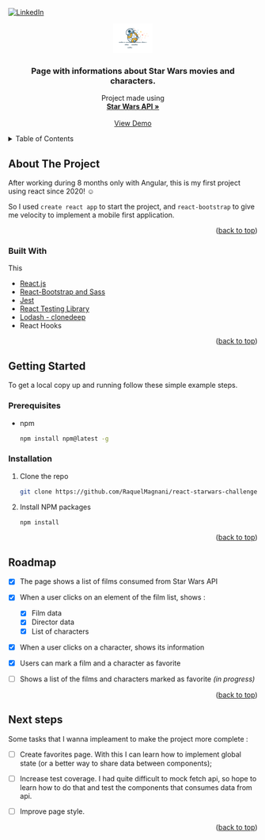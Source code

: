 <div id="top"></div>





[![LinkedIn][linkedin-shield]][linkedin-url]




<div align="center">
  <a href="https://github.com/othneildrew/Best-README-Template">
    <img src="./src/images/logo-readme.png" alt="Logo" width="80" >
  </a>

  <h3 align="center">Page with informations about Star Wars movies and characters.</h3>

  <p align="center">
    Project made using
    <br />
    <a href="https://swapi.dev/"><strong>Star Wars API »</strong></a>
    <br />
    <br />
    <a href="https://maytheforcebewithme.netlify.app/">View Demo</a>
    
  </p>
</div>



<!-- TABLE OF CONTENTS -->
<details>
  <summary>Table of Contents</summary>
  <ol>
    <li>
      <a href="#about-the-project">About The Project</a>
      <ul>
        <li><a href="#built-with">Built With</a></li>
      </ul>
    </li>
    <li>
      <a href="#getting-started">Getting Started</a>
      <ul>
        <li><a href="#prerequisites">Prerequisites</a></li>
        <li><a href="#installation">Installation</a></li>
      </ul>
    </li>
    <li><a href="#roadmap">Roadmap</a></li>
    <li><a href="#next-steps">Next Steps</a></li>
  </ol>
</details>



<!-- ABOUT THE PROJECT -->
## About The Project

After working during 8 months only with Angular, this is my first project using react since 2020! ☺️

So I used `create react app` to start the project, and `react-bootstrap` to give me velocity to implement a mobile first application.


<p align="right">(<a href="#top">back to top</a>)</p>



### Built With

This

* [React.js](https://reactjs.org/)
* [React-Bootstrap and Sass](https://react-bootstrap.netlify.app/)
* [Jest](https://jestjs.io/docs/tutorial-react)
* [React Testing Library](https://testing-library.com/docs/react-testing-library/intro/) 
* [Lodash - clonedeep](https://www.npmjs.com/package/lodash.clonedeep)
* React Hooks

<p align="right">(<a href="#top">back to top</a>)</p>

## Getting Started

To get a local copy up and running follow these simple example steps.

### Prerequisites

* npm
  ```sh
  npm install npm@latest -g
  ```

### Installation



1. Clone the repo
   ```sh
   git clone https://github.com/RaquelMagnani/react-starwars-challenge.git
   ```
2. Install NPM packages
   ```sh
   npm install
   ```

<p align="right">(<a href="#top">back to top</a>)</p>



<!-- ROADMAP -->
## Roadmap

- [x] The page shows a list of films consumed from Star Wars API
- [x] When a user clicks on an element of the film list, shows :
    - [x] Film data
    - [x] Director data
    - [x] List of characters
- [x] When a user clicks on a character, shows its information
- [x] Users can mark a film and a character as favorite
- [ ] Shows a list of the films and characters marked as favorite _(in progress)_




<p align="right">(<a href="#top">back to top</a>)</p>


## Next steps

Some tasks that I wanna impleament to make the project more complete :
- [ ] Create favorites page. With this I can learn how to implement global state (or a better way to share data between components);
- [ ] Increase test coverage. I had quite difficult to mock fetch api, so hope to learn how to do that and test the components that consumes data from api.
- [ ] Improve page style.


<p align="right">(<a href="#top">back to top</a>)</p>






<!-- MARKDOWN LINKS & IMAGES -->

[stars-shield]: https://img.shields.io/github/stars/othneildrew/Best-README-Template.svg?style=for-the-badge
[stars-url]: https://github.com/othneildrew/Best-README-Template/stargazers

[linkedin-shield]: https://img.shields.io/badge/-LinkedIn-black.svg?style=for-the-badge&logo=linkedin&colorB=555
[linkedin-url]: https://www.linkedin.com/in/raquel-magnani-pinheiro/
